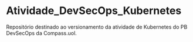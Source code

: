# Atividade_DevSecOps_Kubernetes
Repositório destinado ao versionamento da atividade de Kubernetes do PB DevSecOps da Compass.uol.

